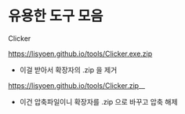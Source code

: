 # 유용한 도구 모음

Clicker 

https://lisyoen.github.io/tools/Clicker.exe.zip

- 이걸 받아서 확장자의 .zip 을 제거

https://lisyoen.github.io/tools/Clicker.zip__

- 이건 압축파일이니 확장자를 .zip 으로 바꾸고 압축 해제
